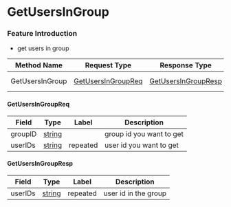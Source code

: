 # GetUsersInGroup

### Feature Introduction

* get users in group


| Method Name | Request Type | Response Type | Description |
| ----------- | ------------ | ------------- | ------------- |
| GetUsersInGroup | [GetUsersInGroupReq](#openim.sdk.group.GetUsersInGroupReq) | [GetUsersInGroupResp](#openim.sdk.group.GetUsersInGroupResp) | get users in group |
 

#### GetUsersInGroupReq
| Field | Type | Label | Description |
| ----- | ---- | ----- | ----------- |
| groupID | [string](#string) |  | group id you want to get |
| userIDs | [string](#string) | repeated | user id you want to get |
 

#### GetUsersInGroupResp
| Field | Type | Label | Description |
| ----- | ---- | ----- | ----------- |
| userIDs | [string](#string) | repeated | user id in the group |


